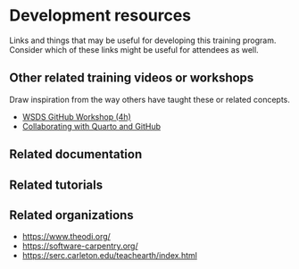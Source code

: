 # Development resources

Links and things that may be useful for developing this training program. Consider which
of these links might be useful for attendees as well.


## Other related training videos or workshops

Draw inspiration from the way others have taught these or related concepts.

* [WSDS GitHub Workshop (4h)](https://rverse-tutorials.github.io/WSDS-StLouis/)
* [Collaborating with Quarto and GitHub](https://youtu.be/WvKw1OQIpMk)


## Related documentation


## Related tutorials


## Related organizations

* <https://www.theodi.org/>
* <https://software-carpentry.org/>
* <https://serc.carleton.edu/teachearth/index.html>
